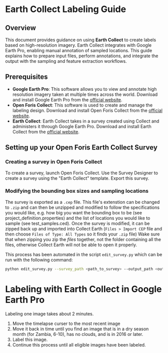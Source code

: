 # Earth Collect Labeling Guide

## Overview
This document provides guidance on using **Earth Collect** to create labels based on high-resolution imagery. Earth Collect integrates with Google Earth Pro, enabling manual annotation of sampled locations. This guide explains how to prepare input files, perform annotations, and integrate the output with the sampling and feature extraction workflows.

## Prerequisites
- **Google Earth Pro**: This software allows you to view and annotate high resolution imagery taken at multiple times across the world. Download and install Google Earth Pro from the [official website](https://www.google.com/earth/about/versions/).
- **Open Foris Collect**: This software is used to create and manage the labeling design. Download and install Open Foris Collect from the [official website](https://openforis.org/solutions/collect/).
- **Earth Collect**: Earth Collect takes in a survey created using Collect and administers it through Google Earth Pro. Download and install Earth Collect from the [official website](https://openforis.org/solutions/collect-earth/).

## Setting up your Open Foris Earth Collect Survey

### Creating a survey in Open Foris Collect
To create a survey, launch Open Foris Collect. Use the Survey Designer to create a survey using the "Earth Collect" template. Export this survey.

### Modifying the bounding box sizes and sampling locations
The survey is exported as a `.cep` file. This file's extenstion can be changed to `.zip` and can then be unzipped and modified to follow the specifications you would like, e.g. how big you want the bounding box to be (see project_definition.properties) and the list of locations you would like to sample (see test_samples.ced). Once the survey is modified, it can be zipped back up and imported into Collect Earth (`Files > Import CEP` file and then choose `Files of Type: All Types` so it finds your `.zip` file) Wake sure that when zipping you zip the *files* together, not the folder containing all the files, otherwise Collect Earth will not be able to open it properly. 

This process has been automated in the script `edit_survey.py` which can be run with the following command:
```bash
python edit_survey.py --survey_path <path_to_survey> --output_path <output_path> --bounding_box_size <bounding_box_size> --sample_locations <sample_locations>
```

# Labeling with Earth Collect in Google Earth Pro

Labeling one image takes about 2 minutes. 

1. Move the timelapse curser to the most recent image
2. Move it back in time until you find an image that is in a dry season month (for Zambia, 6-10), has no clouds, and is in 2016 or later. 
3. Label this image. 
4. Continue this process until all eligible images have been labeled.